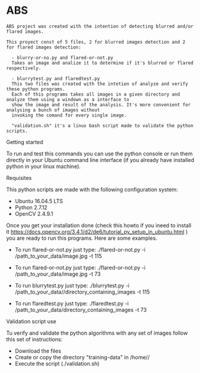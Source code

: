 # ABS

    ABS project was created with the intention of detecting blurred and/or flared images.
    
    This proyect const of 5 files, 2 for blurred images detection and 2 for flared images detection:
    
      - blurry-or-no.py and flared-or-not.py 
      Takes an image and analize it to determine if it's blurred or flared respectively.
      
      - blurrytest.py and flaredtest.py
      This two files was created with the intetion of analyze and verify these python programs.
      Each of this programs takes all images in a given directory and analyze them using a windown as a interface to
      show the image and result of the analysis. It's more convenient for analysing a bunch of images without 
      invoking the comand for every single image.
      
      "validation.sh" it's a linux bash script made to validate the python scripts.
    
    
 Getting started
 
 To run and test this commands you can use the python console or run them directly in your Ubuntu command line interface 
 (if you already have installed python in your linux machine). 
 
Requisites

This python scripts are made with the following configuration system:

  - Ubuntu 16.04.5 LTS
  - Python 2.7.12
  - OpenCV 2.4.9.1

Once you get your installation done (check this howto if you ineed to install it
https://docs.opencv.org/3.4.1/d2/de6/tutorial_py_setup_in_ubuntu.html ) you are ready to run this programs.
Here are some examples.
  
  - To run flared-or-not.py just type:
    ./flared-or-not.py -i /path_to_your_data/image.jpg -t 115

   - To run flared-or-not.py just type:
    ./flared-or-not.py -i /path_to_your_data/image.jpg -t 73

  - To run blurrytest.py just type:
    ./blurrytest.py -i /path_to_your_data//directory_containing_images -t 115
  
  - To run flaredtest.py just type:
   ./flaredtest.py -i /path_to_your_data/directory_containing_images -t 73
   
   
   Validation script use
   
   Tu verify and validate the python algorithms with any set of images follow this set of instructions:
   
   - Download the files
   - Create or copy the directory "training-data"  in /home/<user>/
   - Execute the script (./validation.sh)
 
